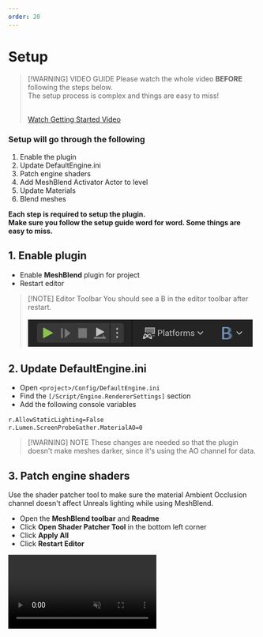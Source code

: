 ```yaml
---
order: 20
---
```



# Setup

> [!WARNING] VIDEO GUIDE
> Please watch the whole video **BEFORE** following the steps below. 
> <br>
> The setup process is complex and things are easy to miss!
> <br>
> <br>
> 
> <a href="https://www.youtube.com/watch?v=C8bxiYUE8TE" target="_blank" class="fabLink">Watch Getting Started Video</a>


### Setup will go through the following

1. Enable the plugin
2. Update DefaultEngine.ini
3. Patch engine shaders
4. Add MeshBlend Activator Actor to level
5. Update Materials
6. Blend meshes

**Each step is required to setup the plugin.<br>Make sure you follow the setup guide word for word. Some things are easy to miss.**

## 1. Enable plugin

- Enable **MeshBlend** plugin for project
- Restart editor

> [!NOTE] Editor Toolbar
> You should see a B in the editor toolbar after restart.
> <br>
> <br>
> ![MeshBlend in the editor toolbar](./Editor_Toolbar.png)


## 2. Update DefaultEngine.ini

- Open `<project>/Config/DefaultEngine.ini`
- Find the `[/Script/Engine.RendererSettings]` section
- Add the following console variables
```
r.AllowStaticLighting=False
r.Lumen.ScreenProbeGather.MaterialAO=0
```

> [!WARNING] NOTE
> These changes are needed so that the plugin doesn't make meshes darker, since it's using the AO channel for data.

## 3. Patch engine shaders

Use the shader patcher tool to make sure the material Ambient Occlusion channel doesn't affect Unreals lighting while using MeshBlend.

- Open the **MeshBlend toolbar** and **Readme**
- Click **Open Shader Patcher Tool** in the bottom left corner
- Click **Apply All**
- Click **Restart Editor**

<video controls src="./MeshBlend_Shader_Patcher.mp4" autoplay muted loop />

## 4. Add MeshBlend Activator Actor to level

The Activator ensures each mesh is assign a correct blend ID. There should be one, and only one of this actor in your level at any time.

- Add the `/Plugins/MeshBlend Content/BP_MeshBlend_Activator` blueprint to your level.

## 5. Update Materials

**Example using a normal material**
![Update material](./UpdateMaterial.jpg)

**Example using a material that uses material attributes**
![Update material attributes](./UpdateMaterialAttributes.jpg)

---

**Each master material needs to be updated for a mesh to blend.**

1. Add the `MeshBlend_Activator [Index X]` material function to your material and hook it up to the correct output channel. (Default is Ambient Occlusion)
2. Disconnect anything going to the AO in materials that are not blending (characters, items, etc). If not, they will show up in the MeshBlend debug view.

> [!WARNING] NOTE
> Make sure you connect the function to the **final output channel** of the material.

> [!NOTE] Custom Primitive Data
> The index on the material function corresponds to the Custom Primitive Data index it is supposed to use. If your material is already using CPDs you need to duplicate the material function and modify it to use an available index.

## 6. Blend meshes

Now that the project is setup you can make a mesh blend. There are multiple ways to achieve this.

For most meshes you want to use either the [Mesh Assets](#a-mesh-assets) or [Mesh Actors](#b-mesh-actors) approach. For landscape actor you need to use [Static ID](#c-static-blend-id-on-material).

> [!NOTE]
> If changing the blend has no effect, try clicking Refresh Actors in the toolbar.
> <br>
> If it's still not working, double check the following:
> - The material is updated with the material function
> - The BP_MeshBlend_Activator is in the level
> - The earlier setup steps have been followed (r.AllowStaticLighting is 0)

### A - Mesh Assets

> [!WARNING] VIDEO GUIDE
> Shown at 2:32 in the [Getting started video](https://www.youtube.com/watch?v=C8bxiYUE8TE&t=152s).

![Asset Action](./AssetAction.jpg)

- Go to the mesh in your content browser that you want to blend
- Right click and choose `Scripted Asset Actions -> MeshBlend` and choose a size
- Any affected meshes in your level will automatically refresh

> [!NOTE] Asset User Data
> This helper function stores the size on the mesh asset as a Asset User Data. You can also edit it manually in the asset.

### B - Mesh Actors

> [!WARNING] VIDEO GUIDE
> Shown at 4:12 in the [Getting started video](https://www.youtube.com/watch?v=C8bxiYUE8TE&t=252s).

![Actor Action](./ActorAction.jpg)

- Find the mesh in your level you want to blend
- Right click and choose `Scriptet Actor Actions -> MeshBlend` and choose a size

> [!NOTE] Actor Tag
> This helper function stores the size on the mesh asset as a Tag on the actor.
> <br>
> <br>
> You can also set these directly in the Actor or Component Tags
> <br>
> Tag names are:
>
> ```
> AutoBlend_Small
> AutoBlend_Medium
> AutoBlend_Large
> AutoBlend_ExtraLarge
> AutoBlend_Disabled
> ```

### C - Static blend ID on material

> [!WARNING] VIDEO GUIDE
> Shown at 1:01 in the [Getting started video](https://www.youtube.com/watch?v=C8bxiYUE8TE&t=61s).

> [!NOTE]
> Only use this approach when you need to. In most cases it's usually better to set it on the mesh [asset](#a-mesh-assets) or [actor](#b-mesh-actors) directly.

![Static blend ID](./StaticBlendId.jpg)

You can set a static blend ID on a material. This is required by some meshes like landscapes and landscape grass. It can also be used to make multiple meshes appear like one mesh to the plugin, causing them to not blend between each other.

The static values are values not used by the activator.

> [!WARNING] NOTE
> Meshes with the same static ID will never blend with each other.
> <br>
> <br>
> So use this feature for stuff that either need a static ID (like landscape), or when you don't need the mesh to blend with other meshes of the same type. (like foliage where you want it to blend with the ground, but don't need each flower to blend with each other.)

- Open the material instance
- Set `MeshBlend / Use Static Value` to `true` <br>*When toggling `Use Static Value` off you need to click Refresh Actors after saving the material instance*
- Set `MeshBlend / StaticAutoBlendID` to a corresponding value.

> [!WARNING] Static blend ID
> Static blend IDs for landscape, foliage & special cases (Remember to divide by 255 in parameter input)
> <br>
> Examples: 2/255 or 5/255 give a small blend, 67/255 gives a medium blend, etc.
> ```
> Small:       2-6
> Medium:      65-69
> Large:       128-132
> Extra Large: 191-195
> 
> ALWAYS REMBER TO DIVIDE THIS NUMBER BY 255 WHEN INPUTING IT
> ```

> [!NOTE] Blend ID
> At it's core the MeshBlend shader works on a grayscale mask where each mesh has a value (0 - 255) that holds the blend size and unique ID.
> 
> The activator blueprint ensures each mesh gets a value that is not overlapping with any intersecting meshes, since we only have a limited number of values to choose from.
> 
> Read more about this in [Rules of Blending](</Knowledgebase/Rules of Blending.md>).

> [!NOTE] Static/Dynamic activation
> Landscape and Landscape Grass are not dynamically activated and need to have a static ID set
> <br>
> It's also adviced to use static IDs on foliage to improve performance.